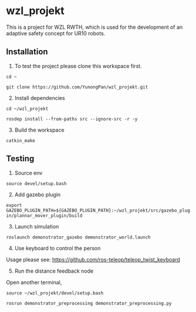 # wzl_projekt
This is a project for WZL RWTH, which is used for the development of an adaptive safety concept for UR10 robots.

## Installation
1. To test the project please clone this workspace first.  
  
`cd ~`  
  
`git clone https://github.com/YunongPan/wzl_projekt.git`  
  
2. Install dependencies  
  
`cd ~/wzl_projekt`  
  
`rosdep install --from-paths src --ignore-src -r -y`  
  
3. Build the workspace  
  
`catkin_make`  
  
## Testing  
1. Source env  
  
`source devel/setup.bash`  
  
2. Add gazebo plugin  
  
`export GAZEBO_PLUGIN_PATH=${GAZEBO_PLUGIN_PATH}:~/wzl_projekt/src/gazebo_plugin/plannar_mover_plugin/build`  
  
3. Launch simulation  
  
`roslaunch demonstrator_gazebo demonstrator_world.launch`  
  
4. Use keyboard to control the person  
  
Usage please see: https://github.com/ros-teleop/teleop_twist_keyboard  
  
5. Run the distance feedback node  
  
Open another terminal,  
  
`source ~/wzl_projekt/devel/setup.bash`  
  
`rosrun demonstrator_preprocessing demonstrator_preprocessing.py`  



